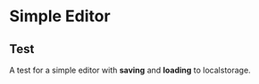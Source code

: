 

# Simple Editor
## Test

A test for a simple editor with **saving** and **loading** to localstorage.



